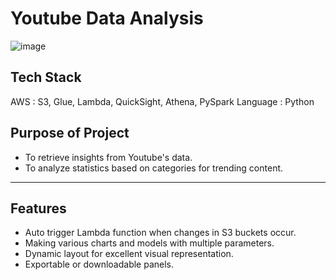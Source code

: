 
# Youtube Data Analysis

![image](https://github.com/user-attachments/assets/cdc3f4b5-694a-4c51-aac1-7f1c63809222)


## Tech Stack

AWS : S3, Glue, Lambda, QuickSight, Athena, PySpark
Language : Python

## Purpose of Project
- To retrieve insights from Youtube's data.
- To analyze statistics based on categories for trending content.
---


## Features
- Auto trigger Lambda function when changes in S3 buckets occur.
- Making various charts and models with multiple parameters.
- Dynamic layout for excellent visual representation.
- Exportable or downloadable panels.
